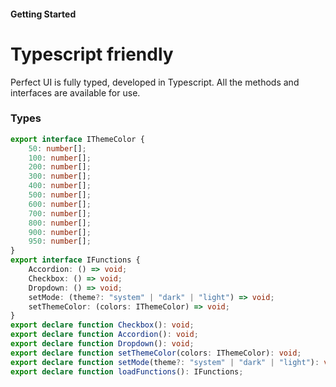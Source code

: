 #### Getting Started

# Typescript friendly

Perfect UI is fully typed, developed in Typescript. All the methods and interfaces are available for use.

### Types

``` ts
export interface IThemeColor {
    50: number[];
    100: number[];
    200: number[];
    300: number[];
    400: number[];
    500: number[];
    600: number[];
    700: number[];
    800: number[];
    900: number[];
    950: number[];
}
export interface IFunctions {
    Accordion: () => void;
    Checkbox: () => void;
    Dropdown: () => void;
    setMode: (theme?: "system" | "dark" | "light") => void;
    setThemeColor: (colors: IThemeColor) => void;
}
export declare function Checkbox(): void;
export declare function Accordion(): void;
export declare function Dropdown(): void;
export declare function setThemeColor(colors: IThemeColor): void;
export declare function setMode(theme?: "system" | "dark" | "light"): void;
export declare function loadFunctions(): IFunctions;
```